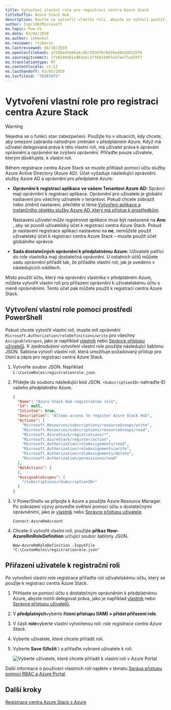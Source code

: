```yaml
---
title: Vytvoření vlastní role pro registraci centra Azure Stack
titleSuffix: Azure Stack Hub
description: Naučte se vytvořit vlastní roli, abyste se vyhnuli použití globálního správce pro registraci centra Azure Stack.
author: IngridAtMicrosoft
ms.topic: how-to
ms.date: 03/04/2020
ms.author: inhenkel
ms.reviewer: rtiberiu
ms.lastreviewed: 06/10/2019
ms.openlocfilehash: a7208ed3e66a4c86c591676c9d39ed8b3d8225f8
ms.sourcegitcommit: 1fa0140481a483e5c27f602386fe1fae77ad29f7
ms.translationtype: MT
ms.contentlocale: cs-CZ
ms.lasthandoff: 03/05/2020
ms.locfileid: "78367875"
---
```

# <a name="create-a-custom-role-for-azure-stack-hub-registration"></a>Vytvoření vlastní role pro registraci centra Azure Stack

> [!WARNING]
> Nejedná se o funkci stav zabezpečení. Použijte ho v situacích, kdy chcete, aby omezení zabránila náhodným změnám v předplatném Azure. Když má uživatel delegovaná práva k této vlastní roli, má uživatel práva k úpravám oprávnění a oprávnění ke zvýšení oprávnění. Přiřaďte pouze uživatele, kterým důvěřujete, k vlastní roli.

Během registrace centra Azure Stack se musíte přihlásit pomocí účtu služby Azure Active Directory (Azure AD). Účet vyžaduje následující oprávnění služby Azure AD a oprávnění pro předplatné Azure:

* **Oprávnění k registraci aplikace ve vašem Tenantovi Azure AD:** Správci mají oprávnění k registraci aplikace. Oprávnění pro uživatele je globální nastavení pro všechny uživatele v tenantovi. Pokud chcete zobrazit nebo změnit nastavení, přečtěte si téma [Vytvoření aplikace a instančního objektu služby Azure AD, který má přístup k prostředkům](/azure/active-directory/develop/howto-create-service-principal-portal#required-permissions).

    Nastavení *uživatel může registrovat aplikace* musí být nastavené na **Ano** , aby se povolil uživatelský účet k registraci centra Azure Stack. Pokud je nastavení registrace aplikací nastaveno na **ne**, nemůžete použít uživatelský účet k registraci centra Azure Stack – musíte použít účet globálního správce.

* **Sada dostatečných oprávnění k předplatnému Azure:** Uživatelé patřící do role vlastníka mají dostatečná oprávnění. U ostatních účtů můžete sadu oprávnění přiřadit tak, že přiřadíte vlastní roli, jak je uvedeno v následujících oddílech.

Místo použití účtu, který má oprávnění vlastníka v předplatném Azure, můžete vytvořit vlastní roli pro přiřazení oprávnění k uživatelskému účtu s méně oprávněními. Tento účet pak můžete použít k registraci centra Azure Stack.

## <a name="create-a-custom-role-using-powershell"></a>Vytvoření vlastní role pomocí prostředí PowerShell

Pokud chcete vytvořit vlastní roli, musíte mít oprávnění `Microsoft.Authorization/roleDefinitions/write` pro všechny `AssignableScopes`, jako je například [vlastník](/azure/role-based-access-control/built-in-roles#owner) nebo [Správce přístupu uživatelů](/azure/role-based-access-control/built-in-roles#user-access-administrator). K zjednodušení vytvoření vlastní role použijte následující šablonu JSON. Šablona vytvoří vlastní roli, která umožňuje požadovaný přístup pro čtení a zápis pro registraci centra Azure Stack.

1. Vytvořte soubor JSON. Například `C:\CustomRoles\registrationrole.json`.
2. Přidejte do souboru následující kód JSON. `<SubscriptionID>` nahraďte ID vašeho předplatného Azure.

    ```json
    {
      "Name": "Azure Stack Hub registration role",
      "Id": null,
      "IsCustom": true,
      "Description": "Allows access to register Azure Stack Hub",
      "Actions": [
        "Microsoft.Resources/subscriptions/resourceGroups/write",
        "Microsoft.Resources/subscriptions/resourceGroups/read",
        "Microsoft.AzureStack/registrations/*",
        "Microsoft.AzureStack/register/action",
        "Microsoft.Authorization/roleAssignments/read",
        "Microsoft.Authorization/roleAssignments/write",
        "Microsoft.Authorization/roleAssignments/delete",
        "Microsoft.Authorization/permissions/read"
      ],
      "NotActions": [
      ],
      "AssignableScopes": [
        "/subscriptions/<SubscriptionID>"
      ]
    }
    ```

3. V PowerShellu se připojte k Azure a použijte Azure Resource Manager. Po zobrazení výzvy proveďte ověření pomocí účtu s dostatečnými oprávněními, jako je [vlastník](/azure/role-based-access-control/built-in-roles#owner) nebo [Správce přístupu uživatele](/azure/role-based-access-control/built-in-roles#user-access-administrator).

    ```azurepowershell
    Connect-AzureRmAccount
    ```

4. Chcete-li vytvořit vlastní roli, použijte **příkaz New-AzureRmRoleDefinition** určující soubor šablony JSON.

    ``` azurepowershell
    New-AzureRmRoleDefinition -InputFile "C:\CustomRoles\registrationrole.json"
    ```

## <a name="assign-a-user-to-registration-role"></a>Přiřazení uživatele k registrační roli

Po vytvoření vlastní role registrace přiřaďte roli uživatelskému účtu, který se použije k registraci centra Azure Stack.

1. Přihlaste se pomocí účtu s dostatečným oprávněním k předplatnému Azure, abyste mohli delegovat práva, jako je například [vlastník](/azure/role-based-access-control/built-in-roles#owner) nebo [Správce přístupu uživatelů](/azure/role-based-access-control/built-in-roles#user-access-administrator).
2. V **předplatných**vyberte **řízení přístupu (IAM) > přidat přiřazení role**.
3. V části **role**vyberte vlastní vytvořenou roli: *role registrace centra Azure Stack*.
4. Vyberte uživatele, které chcete přiřadit roli.
5. Vyberte **Save (Uložit** ) a přiřaďte vybrané uživatele k roli.

    ![Vyberte uživatele, které chcete přiřadit k vlastní roli v Azure Portal](media/azure-stack-registration-role/assign-role.png)

Další informace o používání vlastních rolí najdete v tématu [Správa přístupu pomocí RBAC a Azure Portal](/azure/role-based-access-control/role-assignments-portal).

## <a name="next-steps"></a>Další kroky

[Registrace centra Azure Stack s Azure](azure-stack-registration.md)
